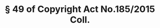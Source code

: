 ---
title: "§ 49 of Copyright Act No.185/2015 Coll."
draft: false
exceptions:
- info52c
memberstates:
- SK
score: 3
compensation:
- No compensation
remarks: |
 The exception applies only to acts which fall under the term 'archiving', e. g. replacement, archiving or securing the work or its copy in case of loss, destruction and damage.


link: ""
---